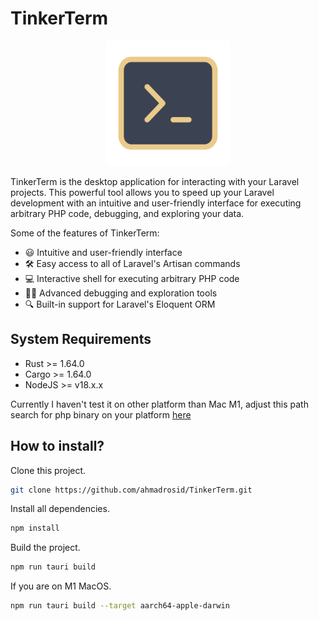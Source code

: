 # TinkerTerm

<p align="center">
    <img src="TinkerTerm.png" alt="TinkerTerm" width="200"/>
</p>

TinkerTerm is the desktop application for interacting with your Laravel projects. This powerful tool allows you to speed up your Laravel development with an intuitive and user-friendly interface for executing arbitrary PHP code, debugging, and exploring your data.

Some of the features of TinkerTerm:
- 😃 Intuitive and user-friendly interface
- 🛠️ Easy access to all of Laravel's Artisan commands
- 💻 Interactive shell for executing arbitrary PHP code
- 🕵️‍♂️ Advanced debugging and exploration tools
- 🔍 Built-in support for Laravel's Eloquent ORM

## System Requirements

- Rust >= 1.64.0 
- Cargo >= 1.64.0
- NodeJS >= v18.x.x

Currently I haven't test it on other platform than Mac M1, adjust this path search for php binary on your platform [here](https://github.com/ahmadrosid/TinkerTerm/blob/main/src-tauri/src/main.rs#L31)

## How to install?

Clone this project.
```bash
git clone https://github.com/ahmadrosid/TinkerTerm.git
```

Install all dependencies.
```bash
npm install
```

Build the project.
```bash
npm run tauri build
```

If you are on M1 MacOS.
```bash
npm run tauri build --target aarch64-apple-darwin
```
